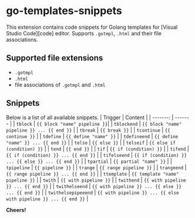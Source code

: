 # go-templates-snippets

<!-- TODO add badges -->

This extension contains code snippets for Golang templates for [Visual Studio Code][code] editor. Supports `.gotmpl`, `.html` and their file associations.

## Supported file extensions
* `.gotmpl`
* `.html`
* file associations of `.gotmpl` and `.html`

## Snippets

Below is a list of all available snippets.
| Trigger  | Content |
| -------: | ------- |
| `tblock`   | `{{ block "name" pipeline }}`|
| `tblockend`   | `{{ block "name" pipeline }} ... {{ end }}` |
| `tbreak`   | `{{ break }}` |
| `tcontinue`   | `{{ continue }}` |
| `tdefine`   | `{{ define "name" }}` |
| `tdefineend`   | `{{ define "name" }} ... {{ end }}` |
| `telse`   | `{{ else }}` |
| `telseif`   | `{{ else if (condition) }}` |
| `tend`   | `{{ end }}` |
| `tif`   | `{{ if (condition) }}` |
| `tifend`   | `{{ if (condition) }} ... {{ end }}` |
| `tifelseend`   | `{{ if (condition) }} ... {{ else }} ... {{ end }}` |
| `tpartial`   | `{{ partial "name" }}` |
| `tpipeline`   | `{{ pipeline }}` |
| `trange`   | `{{ range pipeline }}` |
| `trangeend`   | `{{ range pipeline }} ... {{ end }}` |
| `ttemplate`   | `{{ template "name" pipeline }}` |
| `twith`   | `{{ with pipeline }}` |
| `twithend`   | `{{ with pipeline }} ... {{ end }}` |
| `twithelseend`   | `{{ with pipeline }} ... {{ else }} ... {{ end }}` |
| `twithelsepipeeend`   | `{{ with pipeline }} ... {{ else with pipeline }} ... {{ end }}` |

<!-- TODO add short video -->

<!-- ## Release Notes

Users appreciate release notes as you update your extension.

### 1.0.0

Initial release of ...

### 1.0.1

Fixed issue #.

### 1.1.0

Added features X, Y, and Z.

--- -->


**Cheers!**
